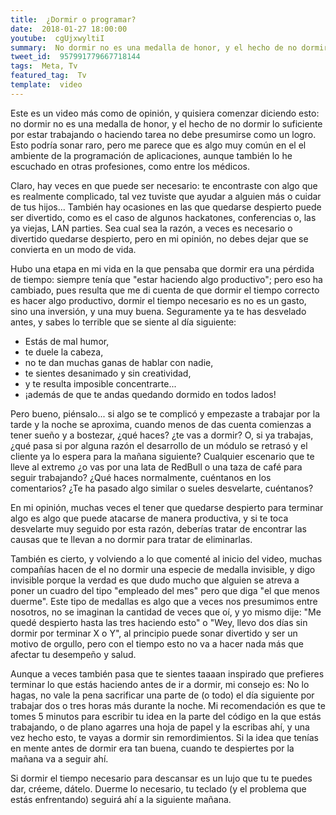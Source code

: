```yaml
---
title:  ¿Dormir o programar?
date:  2018-01-27 18:00:00
youtube:  cgUjxwyltiI
summary:  No dormir no es una medalla de honor, y el hecho de no dormir lo suficiente por estar trabajando o haciendo tarea no debe presumirse como un logro.
tweet_id:  957991779667718144
tags:  Meta, Tv
featured_tag:  Tv
template:  video
---
```


Este es un video más como de opinión, y quisiera comenzar diciendo esto: no dormir no es una medalla de honor, y el hecho de no dormir lo suficiente por estar trabajando o haciendo tarea no debe presumirse como un logro. Esto podría sonar raro, pero me parece que es algo muy común en el el ambiente de la programación de aplicaciones, aunque también lo he escuchado en otras profesiones, como entre los médicos. 

Claro, hay veces en que puede ser necesario: te encontraste con algo que es realmente complicado, tal vez tuviste que ayudar a alguien más o cuidar de tus hijos... También hay ocasiones en las que quedarse despierto puede ser divertido, como es el caso de algunos hackatones, conferencias o, las ya viejas, LAN parties. Sea cual sea la razón, a veces es necesario o divertido quedarse despierto, pero en mi opinión, no debes dejar que se convierta en un modo de vida.

Hubo una etapa en mi vida en la que pensaba que dormir era una pérdida de tiempo: siempre tenía que "estar haciendo algo productivo"; pero eso ha cambiado, pues resulta que me di cuenta de que dormir el tiempo correcto es hacer algo productivo, dormir el tiempo necesario es no es un gasto, sino una inversión, y una muy buena. Seguramente ya te has desvelado antes, y sabes lo terrible que se siente al día siguiente:

 - Estás de mal humor,
 - te duele la cabeza,
 - no te dan muchas ganas de hablar con nadie,
 - te sientes desanimado y sin creatividad,
 - y te resulta imposible concentrarte...
 - ¡además de que te andas quedando dormido en todos lados!

Pero bueno, piénsalo... si algo se te complicó y empezaste a trabajar por la tarde y la noche se aproxima, cuando menos de das cuenta comienzas a tener sueño y a bostezar, ¿qué haces? ¿te vas a dormir? O, si ya trabajas, ¿qué pasa si por alguna razón el desarrollo de un módulo se retrasó y el cliente ya lo espera para la mañana siguiente? Cualquier escenario que te lleve al extremo ¿o vas por una lata de RedBull o una taza de café para seguir trabajando? ¿Qué haces normalmente, cuéntanos en los comentarios? ¿Te ha pasado algo similar o sueles desvelarte, cuéntanos?

En mi opinión, muchas veces el tener que quedarse despierto para terminar algo es algo que puede atacarse de manera productiva, y si te toca desvelarte muy seguido por esta razón, deberías tratar de encontrar las causas que te llevan a no dormir para tratar de eliminarlas. 

También es cierto, y volviendo a lo que comenté al inicio del video, muchas compañías hacen de el no dormir una especie de medalla invisible, y digo invisible porque la verdad es que dudo mucho que alguien se atreva a poner un cuadro del tipo "empleado del mes" pero que diga "el que menos duerme". Este tipo de medallas es algo que a veces nos presumimos entre nosotros, no se imaginan la cantidad de veces que oí, y yo mismo dije: "Me quedé despierto hasta las tres haciendo esto" o "Wey, llevo dos días sin dormir por terminar X o Y", al principio puede sonar divertido y ser un motivo de orgullo, pero con el tiempo esto no va a hacer nada más que afectar tu desempeño y salud.

Aunque a veces también pasa que te sientes taaaan inspirado que prefieres terminar lo que estás haciendo antes de ir a dormir, mi consejo es: No lo hagas, no vale la pena sacrificar una parte de (o todo) el día siguiente por trabajar dos o tres horas más durante la noche. Mi recomendación es que te tomes 5 minutos para escribir tu idea en la parte del código en la que estás trabajando, o de plano agarres una hoja de papel y la escribas ahí, y una vez hecho esto, te vayas a dormir sin remordimientos. Si la idea que tenías en mente antes de dormir era tan buena, cuando te despiertes por la mañana va a seguir ahí.

Si dormir el tiempo necesario para descansar es un lujo que tu te puedes dar, créeme, dátelo. Duerme lo necesario, tu teclado (y el problema que estás enfrentando) seguirá ahí a la siguiente mañana.